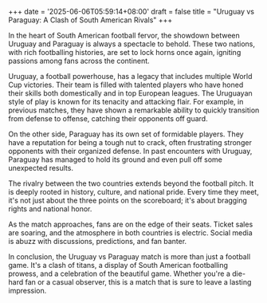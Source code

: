 +++
date = '2025-06-06T05:59:14+08:00'
draft = false
title = "Uruguay vs Paraguay: A Clash of South American Rivals"
+++

In the heart of South American football fervor, the showdown between Uruguay and Paraguay is always a spectacle to behold. These two nations, with rich footballing histories, are set to lock horns once again, igniting passions among fans across the continent. 

Uruguay, a football powerhouse, has a legacy that includes multiple World Cup victories. Their team is filled with talented players who have honed their skills both domestically and in top European leagues. The Uruguayan style of play is known for its tenacity and attacking flair. For example, in previous matches, they have shown a remarkable ability to quickly transition from defense to offense, catching their opponents off guard. 

On the other side, Paraguay has its own set of formidable players. They have a reputation for being a tough nut to crack, often frustrating stronger opponents with their organized defense. In past encounters with Uruguay, Paraguay has managed to hold its ground and even pull off some unexpected results. 

The rivalry between the two countries extends beyond the football pitch. It is deeply rooted in history, culture, and national pride. Every time they meet, it's not just about the three points on the scoreboard; it's about bragging rights and national honor. 

As the match approaches, fans are on the edge of their seats. Ticket sales are soaring, and the atmosphere in both countries is electric. Social media is abuzz with discussions, predictions, and fan banter. 

In conclusion, the Uruguay vs Paraguay match is more than just a football game. It's a clash of titans, a display of South American footballing prowess, and a celebration of the beautiful game. Whether you're a die-hard fan or a casual observer, this is a match that is sure to leave a lasting impression.